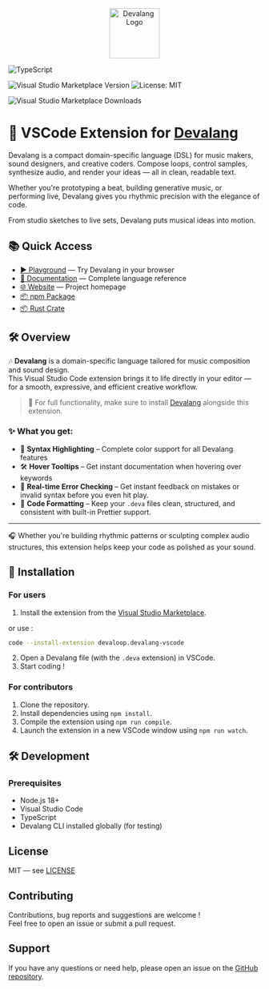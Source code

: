 <div align="center">
    <img src="https://devalang.com/images/devalang-logo-min.png" alt="Devalang Logo" width="100" />
</div>

![TypeScript](https://img.shields.io/badge/Built%20with-TypeScript-blue?logo=typescript)

![Visual Studio Marketplace Version](https://img.shields.io/visual-studio-marketplace/v/devaloop.devalang-vscode)
![License: MIT](https://img.shields.io/badge/license-MIT-green)

![Visual Studio Marketplace Downloads](https://img.shields.io/visual-studio-marketplace/d/devaloop.devalang-vscode)

# 🦊 VSCode Extension for [Devalang](https://github.com/devaloop-labs/devalang)

Devalang is a compact domain-specific language (DSL) for music makers, sound designers, and creative coders.
Compose loops, control samples, synthesize audio, and render your ideas — all in clean, readable text.

Whether you're prototyping a beat, building generative music, or performing live, Devalang gives you rhythmic precision with the elegance of code.

From studio sketches to live sets, Devalang puts musical ideas into motion.

## 📚 Quick Access

- [▶️ Playground](https://playground.devalang.com) — Try Devalang in your browser
- [📖 Documentation](https://docs.devalang.com) — Complete language reference
- [🌐 Website](https://devalang.com) — Project homepage
- [📦 npm Package](https://www.npmjs.com/package/@devaloop/devalang)
- [📦 Rust Crate](https://crates.io/crates/devalang)


## 🛠️ Overview

🎶 **Devalang** is a domain-specific language tailored for music composition and sound design.  
This Visual Studio Code extension brings it to life directly in your editor — for a smooth, expressive, and efficient creative workflow.

> 🚀 For full functionality, make sure to install [Devalang](https://github.com/devaloop-labs/devalang) alongside this extension.

### ✨ What you get:

- 🌈 **Syntax Highlighting** – Complete color support for all Devalang features
- 🛠️ **Hover Tooltips** – Get instant documentation when hovering over keywords
- 🛑 **Real-time Error Checking** – Get instant feedback on mistakes or invalid syntax before you even hit play.
- 🧹 **Code Formatting** – Keep your `.deva` files clean, structured, and consistent with built-in Prettier support.

---

🎧 Whether you're building rhythmic patterns or sculpting complex audio structures, this extension helps keep your code as polished as your sound.

## 📆 Installation

### For users

1. Install the extension from the [Visual Studio Marketplace](https://marketplace.visualstudio.com/items?itemName=devaloop.devalang-vscode).

or use :

```bash
code --install-extension devaloop.devalang-vscode
```

2. Open a Devalang file (with the `.deva` extension) in VSCode.
3. Start coding !

### For contributors

1. Clone the repository.
2. Install dependencies using `npm install`.
3. Compile the extension using `npm run compile`.
4. Launch the extension in a new VSCode window using `npm run watch`.

## 🛠️ Development

### Prerequisites

- Node.js 18+
- Visual Studio Code
- TypeScript
- Devalang CLI installed globally (for testing)

## License

MIT — see [LICENSE](./LICENSE)

## Contributing

Contributions, bug reports and suggestions are welcome !  
Feel free to open an issue or submit a pull request.

## Support

If you have any questions or need help, please open an issue on the [GitHub repository](https://github.com/Devaloop/devalang-vscode-private/issues).